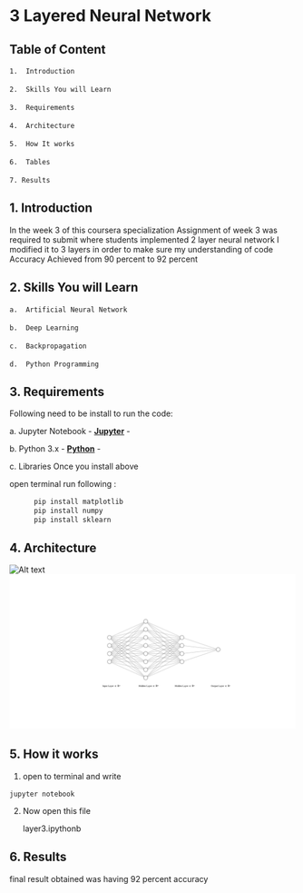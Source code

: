 # 3 Layered Neural Network

## Table of Content
  
    1.  Introduction
  
    2.  Skills You will Learn
  
    3.  Requirements
  
    4.  Architecture
  
    5.  How It works
  
    6.  Tables
  
    7. Results

## 1. Introduction

In the week 3 of this coursera specialization Assignment of week 3 was required to submit where students implemented 2 layer neural network
I modified it to 3 layers in order to make sure my understanding of code
Accuracy Achieved from 90 percent to 92 percent

##  2.  Skills You will Learn

    a.  Artificial Neural Network

    b.  Deep Learning

    c.  Backpropagation

    d.  Python Programming

## 3. Requirements

Following need to be install to run the code:

  a. Jupyter Notebook
      - __[Jupyter](https://jupyter.org/install)__ -
     	
  b. Python 3.x
    - __[Python](https://www.python.org/downloads/)__ -
      
  c. Libraries
 Once you install above 
     
 open terminal run following :
     
```
      pip install matplotlib
      pip install numpy   
      pip install sklearn
```


## 4. Architecture

![Alt text](./nn%20(1).svg.svg)
<img src="https://github.com/HafizAhmadHassan/Deep-Learning-Specialization/blob/main/Neural%20Network%20and%20Deep%20Learing/nn%20(1).svg">
    
## 5. How it works
  
  1. open to terminal and write  
  
  ```
  jupyter notebook
  
  ```
  
  2. Now open this file 
      
      layer3.ipythonb
      
## 6. Results
      
final result obtained was having 92 percent accuracy 
      
